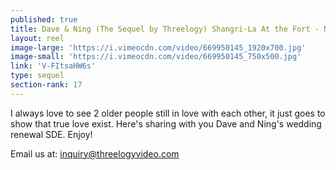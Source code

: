 ```yaml
---
published: true
title: Dave & Ning (The Sequel by Threelogy) Shangri-La At the Fort - November 2017
layout: reel
image-large: 'https://i.vimeocdn.com/video/669950145_1920x700.jpg'
image-small: 'https://i.vimeocdn.com/video/669950145_750x500.jpg'
link: 'V-FItsaHW6s'
type: sequel
section-rank: 17
---
```

I always love to see 2 older people still in love with each other, it just goes to show that true love exist. Here's sharing with you Dave and Ning's wedding renewal SDE. Enjoy! 

Email us at: inquiry@threelogyvideo.com
